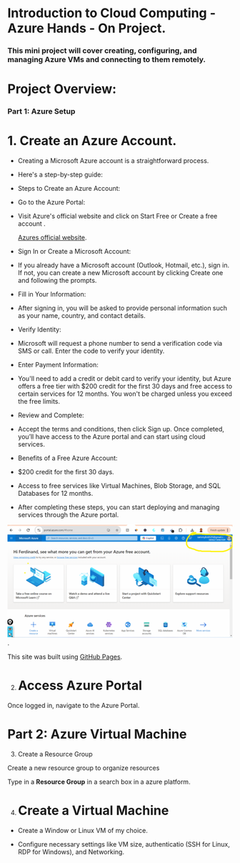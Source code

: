 # Introduction to Cloud Computing - Azure Hands - On Project.

### This mini project will cover creating, configuring, and managing Azure VMs and connecting to them remotely.

# Project Overview:

### Part 1: Azure Setup

# 1. Create an Azure Account.

- Creating a Microsoft Azure account is a straightforward process. 

- Here's a step-by-step guide:

- Steps to Create an Azure Account:

- Go to the Azure Portal:

- Visit Azure's official website and click on Start Free or Create a free account .

   [Azures official website](https://azure.microsoft.com/en-us/pricing/purchase-options/azure-account?icid=azurefreeaccount).

- Sign In or Create a Microsoft Account:

- If you already have a Microsoft account (Outlook, Hotmail, etc.), sign in. If not, you can create a new Microsoft account by clicking Create one and following the prompts.

- Fill in Your Information:

- After signing in, you will be asked to provide personal information such as your name, country, and contact details.

- Verify Identity:

- Microsoft will request a phone number to send a verification code via SMS or call. Enter the code to verify your identity.

- Enter Payment Information:

- You'll need to add a credit or debit card to verify your identity, but Azure offers a free tier with $200 credit for the first 30 days and free access to certain services for 12 months. You won't be charged unless you exceed the free limits.

- Review and Complete:

- Accept the terms and conditions, then click Sign up. Once completed, you’ll have access to the Azure portal and can start using cloud services.

- Benefits of a Free Azure Account:

- $200 credit for the first 30 days.

- Access to free services like Virtual Machines, Blob Storage, and SQL Databases for 12 months.

- After completing these steps, you can start deploying and managing services through the Azure portal.
 
![The image shows account creation on microsoft-Azures](image/images/microsoft-azure.png).



This site was built using [GitHub Pages](https://pages.github.com/).








2. # Access Azure Portal

Once logged in, navigate to the Azure Portal.

# Part 2:  Azure Virtual Machine

3. Create a Resource Group

Create a new resource group to organize resources

Type in a **Resource Group** in a search box in a azure platform.

4. # Create a Virtual Machine

- Create a Window or Linux VM of my choice.

- Configure necessary settings like VM size, authenticatio (SSH for Linux, RDP for Windows), and Networking.
